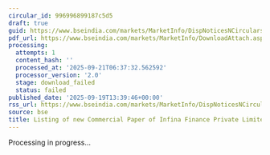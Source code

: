 ```yaml
---
circular_id: 996996899187c5d5
draft: true
guid: https://www.bseindia.com/markets/MarketInfo/DispNoticesNCirculars.aspx?Noticeid={AF566C81-12C9-47D4-8D02-35E3A8CF766C}&noticeno=20250919-37&dt=09/19/2025&icount=37&totcount=44&flag=0
pdf_url: https://www.bseindia.com/markets/MarketInfo/DownloadAttach.aspx?id=20250919-37&attachedId=
processing:
  attempts: 1
  content_hash: ''
  processed_at: '2025-09-21T06:37:32.562592'
  processor_version: '2.0'
  stage: download_failed
  status: failed
published_date: '2025-09-19T13:39:46+00:00'
rss_url: https://www.bseindia.com/markets/MarketInfo/DispNoticesNCirculars.aspx?Noticeid={AF566C81-12C9-47D4-8D02-35E3A8CF766C}&noticeno=20250919-37&dt=09/19/2025&icount=37&totcount=44&flag=0
source: bse
title: Listing of new Commercial Paper of Infina Finance Private Limited
---
```


Processing in progress...